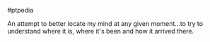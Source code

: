 #ptpedia

An attempt to better locate my mind at any given moment...to try to understand where it is, where it's been and how it arrived there.
